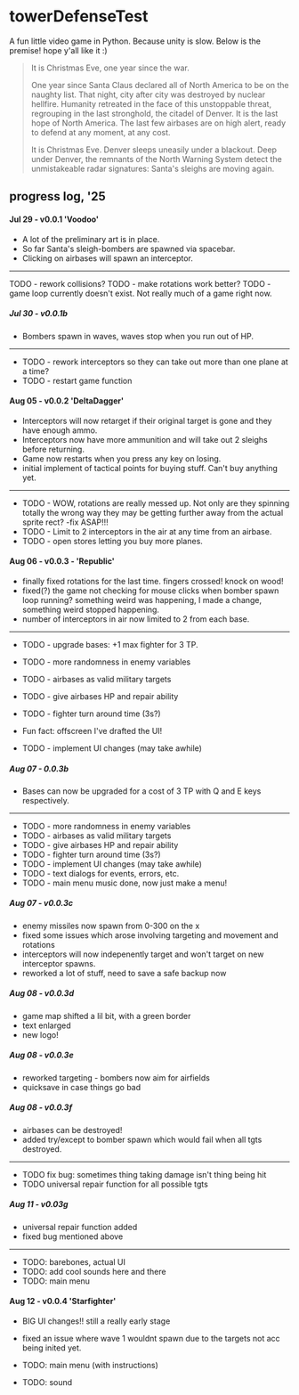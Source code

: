 # towerDefenseTest

A fun little video game in Python. Because unity is slow. Below is the premise! hope y'all like it :)


>It is Christmas Eve, one year since the war.
>
>One year since Santa Claus declared all of North America to be on the naughty list. That night, city after city was destroyed by nuclear hellfire. Humanity retreated in the face of this unstoppable threat, regrouping in the last stronghold, the citadel of Denver. It is the last hope of North America. The last few airbases are on high alert, ready to defend at any moment, at any cost.
>
>It is Christmas Eve. Denver sleeps uneasily under a blackout. Deep under Denver, the remnants of the North Warning System detect the unmistakeable radar signatures: Santa's sleighs are moving again.


## progress log, '25
#### Jul 29 - v0.0.1 'Voodoo'
- A lot of the preliminary art is in place. 
- So far Santa's sleigh-bombers are spawned via spacebar. 
- Clicking on airbases will spawn an interceptor. 
---
TODO - rework collisions?
TODO - make rotations work better?
TODO - game loop currently doesn't exist. Not really much of a game right now.

##### Jul 30 - v0.0.1b
- Bombers spawn in waves, waves stop when you run out of HP.
---
- TODO - rework interceptors so they can take out more than one plane at a time?
- TODO - restart game function
#### Aug 05 - v0.0.2 'DeltaDagger'
- Interceptors will now retarget if their original target is gone and they have enough ammo.
- Interceptors now have more ammunition and will take out 2 sleighs before returning.
- Game now restarts when you press any key on losing.
- initial implement of tactical points for buying stuff. Can't buy anything yet.
---
- TODO - WOW, rotations are really messed up. Not only are they spinning totally the wrong way they may be getting further away from the actual sprite rect? -fix ASAP!!!
- TODO - Limit to 2 interceptors in the air at any time from an airbase.
- TODO - open stores letting you buy more planes. 
#### Aug 06 - v0.0.3 - 'Republic'
- finally fixed rotations for the last time. fingers crossed! knock on wood!
- fixed(?) the game not checking for mouse clicks when bomber spawn loop running? something weird was happening, I made a change, something weird stopped happening. 
- number of interceptors in air now limited to 2 from each base.
---
- TODO - upgrade bases: +1 max fighter for 3 TP.
- TODO - more randomness in enemy variables
- TODO - airbases as valid military targets 
- TODO - give airbases HP and repair ability
- TODO - fighter turn around time (3s?)

- Fun fact: offscreen I've drafted the UI!
- TODO - implement UI changes (may take awhile) 

##### Aug 07 - 0.0.3b
- Bases can now be upgraded for a cost of 3 TP with Q and E keys respectively.
---
- TODO - more randomness in enemy variables
- TODO - airbases as valid military targets 
- TODO - give airbases HP and repair ability
- TODO - fighter turn around time (3s?)
- TODO - implement UI changes (may take awhile)
- TODO - text dialogs for events, errors, etc.
- TODO - main menu music done, now just make a menu!


##### Aug 07 - v0.0.3c
- enemy missiles now spawn from 0-300 on the x
- fixed some issues which arose involving targeting and movement and rotations
- interceptors will now indepenently target and won't target on new interceptor spawns.
- reworked a lot of stuff, need to save a safe backup now

##### Aug 08 - v0.0.3d
- game map shifted a lil bit, with a green border
- text enlarged
- new logo!
##### Aug 08 - v0.0.3e
- reworked targeting - bombers now aim for airfields
- quicksave in case things go bad
##### Aug 08 - v0.0.3f
- airbases can be destroyed!
- added try/except to bomber spawn which would fail when all tgts destroyed.
---
- TODO fix bug: sometimes thing taking damage isn't thing being hit
- TODO universal repair function for all possible tgts

##### Aug 11 - v0.03g
- universal repair function added
- fixed bug mentioned above
---
- TODO: barebones, actual UI
- TODO: add cool sounds here and there
- TODO: main menu

#### Aug 12 - v0.0.4 'Starfighter'
- BIG UI changes!! still a really early stage
- fixed an issue where wave 1 wouldnt spawn due to the targets not acc being inited yet.

- TODO: main menu (with instructions)
- TODO: sound
